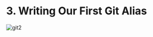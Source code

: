 # 3. Writing Our First Git Alias

![git2](https://user-images.githubusercontent.com/50626798/231803757-afab1e1d-3e9d-4e41-955c-3c6983df0c52.png)
